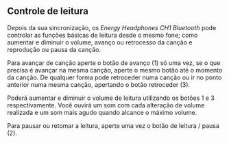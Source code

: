 ## Controle de leitura

Depois da sua sincronização, os *Energy Headphones CH1 Bluetooth* pode controlar as funções básicas de leitura desde o mesmo fone; como aumentar e diminuir o volume, avanço ou retrocesso da canção e reprodução ou pausa da canção.

Para avançar de canção aperte o botão de avanço (1) só uma vez, se o que precisa é avançar na mesma canção, aperte o mesmo botão até o momento da canção. De qualquer forma pode retroceder numa canção ou ir no ponto anterior numa mesma canção, apertando o botão retroceder (3).

Poderá aumentar e diminuir o volume de leitura utilizando os botões 1 e 3 respectivamente. Você ouvirá um som com cada alteração de volume realizada e um som mais agudo quando alcance o máximo volume.

Para pausar ou retomar a leitura, aperte uma vez o botão de leitura / pausa (2).
